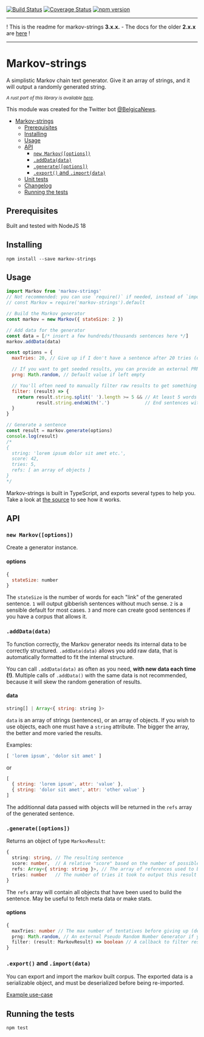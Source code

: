 [![Build Status](https://travis-ci.org/scambier/markov-strings.svg?branch=master)](https://travis-ci.org/scambier/markov-strings)
[![Coverage Status](https://coveralls.io/repos/github/scambier/markov-strings/badge.svg?branch=master)](https://coveralls.io/github/scambier/markov-strings?branch=master)
[![npm version](https://badge.fury.io/js/markov-strings.svg)](https://badge.fury.io/js/markov-strings)


---
! This is the readme for markov-strings **3.x.x.** - The docs for the older **2.x.x** are [here](https://github.com/scambier/markov-strings/tree/v2) !

---

# Markov-strings

A simplistic Markov chain text generator.
Give it an array of strings, and it will output a randomly generated string.

<sup><i>A rust port of this library is available [here](https://github.com/scambier/markov-strings-rust).</i></sup>

This module was created for the Twitter bot [@BelgicaNews](https://twitter.com/BelgicaNews).

- [Markov-strings](#markov-strings)
  - [Prerequisites](#prerequisites)
  - [Installing](#installing)
  - [Usage](#usage)
  - [API](#api)
    - [`new Markov([options])`](#new-markovoptions)
    - [`.addData(data)`](#adddatadata)
    - [`.generate([options])`](#generateoptions)
    - [`.export()` and `.import(data)`](#export-and-importdata)
  - [Unit tests](#unit-tests)
  - [Changelog](#changelog)
  - [Running the tests](#running-the-tests)

## Prerequisites

Built and tested with NodeJS 18

## Installing

`npm install --save markov-strings`

## Usage

```js
import Markov from 'markov-strings'
// Not recommended: you can use `require()` if needed, instead of `import`
// const Markov = require('markov-strings').default

// Build the Markov generator
const markov = new Markov({ stateSize: 2 })

// Add data for the generator
const data = [/* insert a few hundreds/thousands sentences here */]
markov.addData(data)

const options = {
  maxTries: 20, // Give up if I don't have a sentence after 20 tries (default is 10)

  // If you want to get seeded results, you can provide an external PRNG.
  prng: Math.random, // Default value if left empty

  // You'll often need to manually filter raw results to get something that fits your needs.
  filter: (result) => {
    return result.string.split(' ').length >= 5 && // At least 5 words
           result.string.endsWith('.')             // End sentences with a dot.
  }
}

// Generate a sentence
const result = markov.generate(options)
console.log(result)
/*
{
  string: 'lorem ipsum dolor sit amet etc.',
  score: 42,
  tries: 5,
  refs: [ an array of objects ]
}
*/
```

Markov-strings is built in TypeScript, and exports several types to help you. Take a look at [the source](https://github.com/scambier/markov-strings/blob/master/src/index.ts) to see how it works.

## API

### `new Markov([options])`

Create a generator instance.

#### options

```js
{
  stateSize: number
}
```

The `stateSize` is the number of words for each "link" of the generated sentence. `1` will output gibberish sentences without much sense. `2` is a sensible default for most cases. `3` and more can create good sentences if you have a corpus that allows it.

### `.addData(data)`

To function correctly, the Markov generator needs its internal data to be correctly structured. `.addData(data)` allows you add raw data, that is automatically formatted to fit the internal structure.

You can call `.addData(data)` as often as you need, **with new data each time (!)**. Multiple calls of `.addData()` with the same data is not recommended, because it will skew the random generation of results.

#### data

```js
string[] | Array<{ string: string }>
```

`data` is an array of strings (sentences), or an array of objects. If you wish to use objects, each one must have a `string` attribute. The bigger the array, the better and more varied the results.

Examples:

```js
[ 'lorem ipsum', 'dolor sit amet' ]
```

or

```js
[
  { string: 'lorem ipsum', attr: 'value' },
  { string: 'dolor sit amet', attr: 'other value' }
]
```

The additionnal data passed with objects will be returned in the `refs` array of the generated sentence.

### `.generate([options])`

Returns an object of type `MarkovResult`:

```ts
{
  string: string, // The resulting sentence
  score: number,  // A relative "score" based on the number of possible permutations. Higher is "better", but the actual value depends on your corpus
  refs: Array<{ string: string }>, // The array of references used to build the sentence
  tries: number   // The number of tries it took to output this result
}
```

The `refs` array will contain all objects that have been used to build the sentence. May be useful to fetch meta data or make stats.

#### options

```ts
{
  maxTries: number // The max number of tentatives before giving up (default is 10)
  prng: Math.random, // An external Pseudo Random Number Generator if you want to get seeded results
  filter: (result: MarkovResult) => boolean // A callback to filter results (see example above)
}
```

### `.export()` and `.import(data)`

You can export and import the markov built corpus. The exported data is a serializable object, and must be deserialized before being re-imported.

[Example use-case](https://github.com/scambier/markov-strings/issues/9)

## Running the tests

`npm test`
